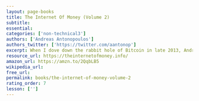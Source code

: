 ```yaml
---
layout: page-books
title: The Internet Of Money (Volume 2)
subtitle: 
essential: 
categories: ['non-technical3']
authors: ['Andreas Antonopoulos']
authors_twitter: ['https://twitter.com/aantonop']
excerpt: When I dove down the rabbit hole of Bitcoin in late 2013, Andreas’ YouTube talks and podcasts pulled me further in, and this book is a compilation of these entertaining and informative talks. The source videos are well worth watching, and this book is a good complement to them.
resource_url: https://theinternetofmoney.info/
amazon_url: https://amzn.to/2QqbLB5
wikipedia_url: 
free_url: 
permalink: books/the-internet-of-money-volume-2
rating_order: 7
lesson: ['']
---
```

